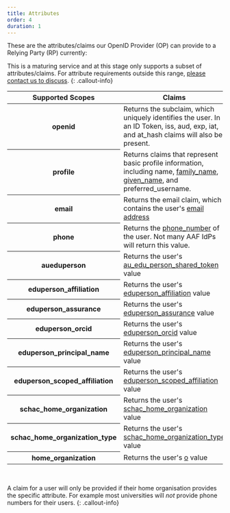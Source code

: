 ```yaml
---
title: Attributes
order: 4
duration: 1
---
```


These are the attributes/claims our OpenID Provider (OP) can provide to a Relying Party (RP) currently:

This is a maturing service and at this stage only supports a subset of attributes/claims. For attribute
requirements outside this range, [please contact us to discuss](mailto:support@aaf.edu.au).
{: .callout-info}

<table class="table table-striped">
  <thead>
    <tr>
      <th scope="col">Supported Scopes</th>
      <th scope="col">Claims</th>
    </tr>
  </thead>
  <tbody>
    <tr>
    <th scope="row">openid</th>
      <td>Returns the subclaim, which uniquely identifies the user. In an ID Token, iss, aud, exp, iat, and at_hash 
claims will also be present.</td>
    </tr>
    <tr>
        <th scope="row">profile</th>
      <td>Returns claims that represent basic profile information, including name, <a href="https://validator.aaf.edu.au/documentation/attributes/oid:2.5.4.4">family_name</a>, <a href="https://validator.aaf.edu.au/documentation/attributes/oid:2.5.4.42">given_name</a>, and preferred_username.</td>
    </tr>
    <tr>
      <th scope="row">email</th>
      <td>Returns the email claim, which contains the user's <a href="https://validator.aaf.edu.au/documentation/attributes/oid:0.9.2342.19200300.100.1.3">email address</a></td>
    </tr>
    <tr>
      <th scope="row">phone</th>
      <td>Returns the <a href="https://validator.aaf.edu.au/documentation/attributes/oid:2.5.4.20">phone_number</a> of the user. Not many AAF IdPs will return this value.</td>
    </tr>
    <tr>
      <th scope="row">aueduperson</th>
      <td>Returns the user's <a href="https://validator.aaf.edu.au/documentation/attributes/oid:1.3.6.1.4.1.27856.1.2.5">au_edu_person_shared_token</a> value</td>
    </tr>
    <tr>
      <th scope="row">eduperson_affiliation</th>
      <td>Returns the user's <a href="https://validator.aaf.edu.au/documentation/attributes/oid:1.3.6.1.4.1.5923.1.1.1.1">eduperson_affiliation</a> value</td>
    </tr>
    <tr>
      <th scope="row">eduperson_assurance</th>
      <td>Returns the user's <a href="https://validator.aaf.edu.au/documentation/attributes/oid:1.3.6.1.4.1.5923.1.1.1.11">eduperson_assurance</a> value</td>
    </tr>
    <tr>
      <th scope="row">eduperson_orcid</th>
      <td>Returns the user's <a href="https://validator.aaf.edu.au/documentation/attributes/oid:1.3.6.1.4.1.5923.1.1.1.16">eduperson_orcid</a> value</td>
    </tr>
    <tr>
      <th scope="row">eduperson_principal_name</th>
      <td>Returns the user's <a href="https://validator.aaf.edu.au/documentation/attributes/oid:1.3.6.1.4.1.5923.1.1.1.6">eduperson_principal_name</a> value</td>
    </tr>
    <tr>
      <th scope="row">eduperson_scoped_affiliation</th>
      <td>Returns the user's <a href="https://validator.aaf.edu.au/documentation/attributes/oid:1.3.6.1.4.1.5923.1.1.1.9">eduperson_scoped_affiliation</a> value</td>
    </tr>
    <tr>
      <th scope="row">schac_home_organization</th>
      <td>Returns the user's <a href="https://validator.aaf.edu.au/documentation/attributes/oid:1.3.6.1.4.1.25178.1.2.9">schac_home_organization</a> value</td>
    </tr>
    <tr>
      <th scope="row">schac_home_organization_type</th>
      <td>Returns the user's <a href="https://validator.aaf.edu.au/documentation/attributes/oid:1.3.6.1.4.1.25178.1.2.10">schac_home_organization_type</a> value</td>
    </tr>
    <tr>
      <th scope="row">home_organization</th>
      <td>Returns the user's <a href="https://validator.aaf.edu.au/documentation/attributes/oid:2.5.4.10">o</a> value</td>
    </tr>
  </tbody>
</table>
<br>

A claim for a user will only be provided if their home organisation provides the specific attribute. For example 
most universities will *not* provide phone numbers for their users.
{: .callout-info}